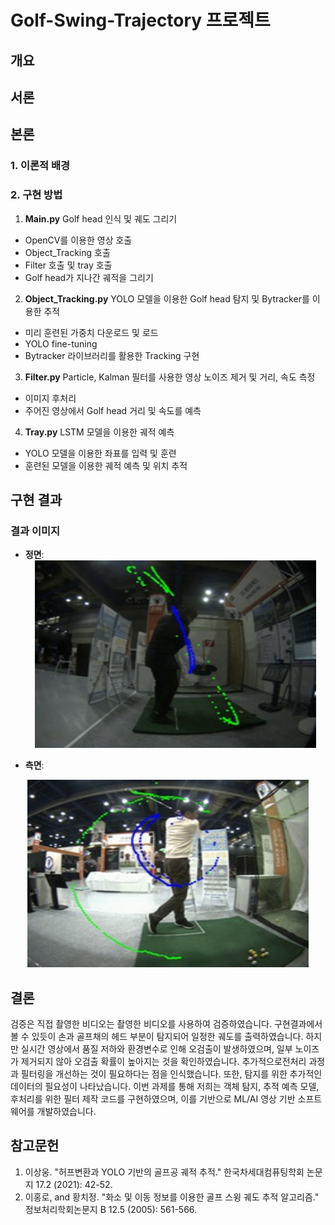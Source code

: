 # Golf-Swing-Trajectory 프로젝트

## 개요

## 서론


## 본론

### 1. 이론적 배경


### 2. 구현 방법
1. **Main.py** 
Golf head 인식 및 궤도 그리기
- OpenCV를 이용한 영상 호출
- Object_Tracking 호출
- Filter 호출 및 tray 호출
- Golf head가 지나간 궤적을 그리기

2. **Object_Tracking.py** 
YOLO 모델을 이용한 Golf head 탐지 및 Bytracker를 이용한 추적
- 미리 훈련된 가중치 다운로드 및 로드
- YOLO fine-tuning
- Bytracker 라이브러리를 활용한 Tracking 구현 

3. **Filter.py**
Particle, Kalman 필터를 사용한 영상 노이즈 제거 및 거리, 속도 측정
- 이미지 후처리
- 주어진 영상에서 Golf head 거리 및 속도를 예측

4. **Tray.py** 
LSTM 모델을 이용한 궤적 예측
- YOLO 모델을 이용한 좌표를 입력 및 훈련
- 훈련된 모델을 이용한 궤적 예측 및 위치 추적
     

## 구현 결과


### 결과 이미지
- **정면**:
  <div align="center">
    <img src="images/정면.jpg" width="450" height="300">
</div>

- **측면**:
 <div align="center">
    <img src="images/측면.jpg" width="450" height="300">
</div>

## 결론
검증은 직접 촬영한 비디오는 촬영한 비디오를 사용하여 검증하였습니다. 구현결과에서 볼 수 있듯이 손과 골프채의 헤드 부분이 탐지되어 일정한 궤도를 출력하였습니다. 하지만 실시간 영상에서 품질 저하와 환경변수로 인해 오검출이 발생하였으며, 일부 노이즈가 제거되지 않아 오검출 확률이 높아지는 것을 확인하였습니다. 추가적으로전처리 과정과 필터링을 개선하는 것이 필요하다는 점을 인식했습니다. 또한, 탐지를 위한 추가적인 데이터의 필요성이 나타났습니다. 이번 과제를 통해 저희는 객체 탐지, 추적 예측 모델, 후처리를 위한 필터 제작 코드를 구현하였으며, 이를 기반으로 ML/AI 영상 기반 소프트웨어를 개발하였습니다.


## 참고문헌
1. 이상웅. "허프변환과 YOLO 기반의 골프공 궤적 추적." 한국차세대컴퓨팅학회 논문지 17.2 (2021): 42-52.
2. 이홍로, and 황치정. "화소 및 이동 정보를 이용한 골프 스윙 궤도 추적 알고리즘." 정보처리학회논문지 B 12.5 (2005): 561-566.
